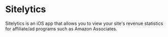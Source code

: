 # Sitelytics

Sitelytics is an iOS app that allows you to view your site's revenue statistics for affiliate/ad programs such as Amazon Associates.
